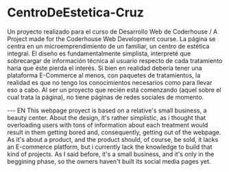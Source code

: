 # CentroDeEstetica-Cruz
Un proyecto realizado para el curso de Desarrollo Web de Coderhouse / A Project made for the Coderhouse Web Development course.
La página se centra en un microemprendimiento de un familiar, un centro de estética integral.
El diseño es fundamentalmente simplista, interpreté que sobrecargar de información técnica al usuario respecto de cada tratamiento haría que éste pierda el interés.
Si bien en realidad debería tener una plataforma E-Commerce al menos, con paquetes de tratamientos, la realidad es que no tengo los conocimientos necesarios como para llevar eso a cabo.
Al ser un proyecto que recién está comenzando (aquel sobre el cual trata la página), no tiene páginas de redes sociales de momento.

--- EN
This webpage proyect is based on a relative's small business, a beauty center.
About the design, it's rather simplistic, as i thought that overloading users with tons of information about each treatment would result in them getting bored and, consequently, getting out of the webpage.
As it's about a product, and the product should, of course, be sold, it lacks an E-commerce platform, but i currently lack the knowledge to build that kind of projects.
As I said before, it's a small business, and it's only in the beggining phase, so the owners haven't built its social media pages yet.
